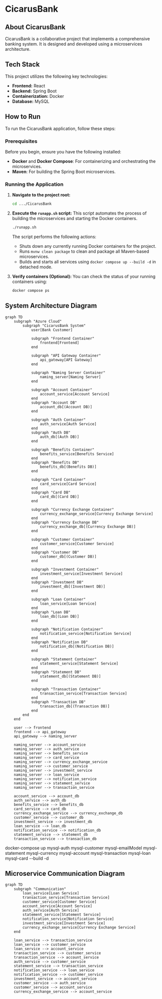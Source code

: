# CicarusBank

## About CicarusBank

CicarusBank is a collaborative project that implements a comprehensive banking system. It is designed and developed
using a microservices architecture.

## Tech Stack

This project utilizes the following key technologies:

* **Frontend:** React
* **Backend:** Spring Boot
* **Containerization:** Docker
* **Database:** MySQL

## How to Run

To run the CicarusBank application, follow these steps:

### Prerequisites

Before you begin, ensure you have the following installed:

* **Docker** and **Docker Compose**: For containerizing and orchestrating the microservices.
* **Maven**: For building the Spring Boot microservices.

### Running the Application

1. **Navigate to the project root:**
   ```bash
   cd .../CicarusBank
   ```

2. **Execute the `runapp.sh` script:**
   This script automates the process of building the microservices and starting the Docker containers.
   ```bash
   ./runapp.sh
   ```

   The script performs the following actions:
    * Shuts down any currently running Docker containers for the project.
    * Runs `mvnw clean package` to clean and package all Maven-based microservices.
    * Builds and starts all services using `docker compose up --build -d` in detached mode.

3. **Verify containers (Optional):**
   You can check the status of your running containers using:
   ```bash
   docker compose ps
   ```

## System Architecture Diagram

```mermaid
graph TD
    subgraph "Azure Cloud"
        subgraph "CicarusBank System"
            user[Bank Customer]

            subgraph "Frontend Container"
                frontend[Frontend]
            end

            subgraph "API Gateway Container"
                api_gateway[API Gateway]
            end

            subgraph "Naming Server Container"
                naming_server[Naming Server]
            end

            subgraph "Account Container"
                account_service[Account Service]
            end
            subgraph "Account DB"
                account_db[(Account DB)]
            end

            subgraph "Auth Container"
                auth_service[Auth Service]
            end
            subgraph "Auth DB"
                auth_db[(Auth DB)]
            end

            subgraph "Benefits Container"
                benefits_service[Benefits Service]
            end
            subgraph "Benefits DB"
                benefits_db[(Benefits DB)]
            end

            subgraph "Card Container"
                card_service[Card Service]
            end
            subgraph "Card DB"
                card_db[(Card DB)]
            end

            subgraph "Currency Exchange Container"
                currency_exchange_service[Currency Exchange Service]
            end
            subgraph "Currency Exchange DB"
                currency_exchange_db[(Currency Exchange DB)]
            end

            subgraph "Customer Container"
                customer_service[Customer Service]
            end
            subgraph "Customer DB"
                customer_db[(Customer DB)]
            end

            subgraph "Investment Container"
                investment_service[Investment Service]
            end
            subgraph "Investment DB"
                investment_db[(Investment DB)]
            end

            subgraph "Loan Container"
                loan_service[Loan Service]
            end
            subgraph "Loan DB"
                loan_db[(Loan DB)]
            end

            subgraph "Notification Container"
                notification_service[Notification Service]
            end
            subgraph "Notification DB"
                notification_db[(Notification DB)]
            end

            subgraph "Statement Container"
                statement_service[Statement Service]
            end
            subgraph "Statement DB"
                statement_db[(Statement DB)]
            end

            subgraph "Transaction Container"
                transaction_service[Transaction Service]
            end
            subgraph "Transaction DB"
                transaction_db[(Transaction DB)]
            end
        end
    end

    user --> frontend
    frontend --> api_gateway
    api_gateway --> naming_server

    naming_server --> account_service
    naming_server --> auth_service
    naming_server --> benefits_service
    naming_server --> card_service
    naming_server --> currency_exchange_service
    naming_server --> customer_service
    naming_server --> investment_service
    naming_server --> loan_service
    naming_server --> notification_service
    naming_server --> statement_service
    naming_server --> transaction_service

    account_service --> account_db
    auth_service --> auth_db
    benefits_service --> benefits_db
    card_service --> card_db
    currency_exchange_service --> currency_exchange_db
    customer_service --> customer_db
    investment_service --> investment_db
    loan_service --> loan_db
    notification_service --> notification_db
    statement_service --> statement_db
    transaction_service --> transaction_db
```

docker-compose up mysql-auth mysql-customer mysql-emailModel mysql-statement mysql-currency mysql-account
mysql-transaction mysql-loan mysql-card --build -d

## Microservice Communication Diagram

```mermaid
graph TD
    subgraph "Communication"
        loan_service[Loan Service]
        transaction_service[Transaction Service]
        customer_service[Customer Service]
        account_service[Account Service]
        auth_service[Auth Service]
        statement_service[Statement Service]
        notification_service[Notification Service]
        investment_service[Investment Service]
        currency_exchange_service[Currency Exchange Service]
    end

    loan_service --> transaction_service
    loan_service --> customer_service
    loan_service --> account_service
    transaction_service --> customer_service
    transaction_service --> account_service
    auth_service --> customer_service
    statement_service --> transaction_service
    notification_service --> loan_service
    notification_service --> customer_service
    investment_service --> account_service
    customer_service --> auth_service
    customer_service --> account_service
    currency_exchange_service --> account_service
```

[//]: # (## System Architecture Diagram &#40;Architecture Beta&#41;)

[//]: # (```mermaid)

[//]: # (architecture-beta)

[//]: # (    group AccountDbContainer[Container])

[//]: # (    service accountMs&#40;internet&#41;[AccountMs] in AccountDbContainer)

[//]: # ()

[//]: # ()

[//]: # (    group accountMsContainer[Container])

[//]: # (    service accountDb&#40;database&#41;[MySqlDb] in accountMsContainer)

[//]: # ()

[//]: # (    accountDb:L -- R:accountMs)

[//]: # ()

[//]: # (```)